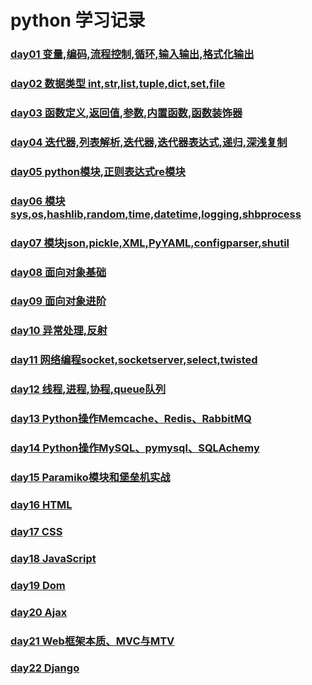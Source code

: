 # python 学习记录
### [day01 变量,编码,流程控制,循环,输入输出,格式化输出](https://github.com/xiaozhiqi2000/learn_python/tree/master/day01)
### [day02 数据类型 int,str,list,tuple,dict,set,file](https://github.com/xiaozhiqi2000/learn_python/tree/master/day02)
### [day03 函数定义,返回值,参数,内置函数,函数装饰器]()
### [day04 迭代器,列表解析,迭代器,迭代器表达式,递归,深浅复制]()
### [day05 python模块,正则表达式re模块]()
### [day06 模块sys,os,hashlib,random,time,datetime,logging,shbprocess]()
### [day07 模块json,pickle,XML,PyYAML,configparser,shutil]()
### [day08 面向对象基础]()
### [day09 面向对象进阶]()
### [day10 异常处理,反射]()
### [day11 网络编程socket,socketserver,select,twisted]()
### [day12 线程,进程,协程,queue队列]()
### [day13 Python操作Memcache、Redis、RabbitMQ]()
### [day14 Python操作MySQL、pymysql、SQLAchemy]()
### [day15 Paramiko模块和堡垒机实战]()
### [day16 HTML]()
### [day17 CSS]()
### [day18 JavaScript]()
### [day19 Dom]()
### [day20 Ajax]()
### [day21 Web框架本质、MVC与MTV]()
### [day22 Django]()
